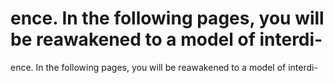 # ence. In the following pages, you will be reawakened to a model of interdi-

ence. In the following pages, you will be reawakened to a model of interdi-
